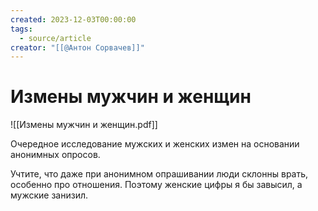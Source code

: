 ```yaml
---
created: 2023-12-03T00:00:00
tags:
  - source/article
creator: "[[@Антон Сорвачев]]"
---
```


# Измены мужчин и женщин

![[Измены мужчин и женщин.pdf]]

Очередное исследование мужских и женских измен на основании анонимных опросов.

Учтите, что даже при анонимном опрашивании люди склонны врать, особенно про отношения.
Поэтому женские цифры я бы завысил, а мужские занизил.
